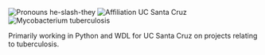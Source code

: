 ![Pronouns he-slash-they](https://img.shields.io/badge/pronouns-he%2Fthey-green) ![Affiliation UC Santa Cruz](https://img.shields.io/badge/affiliation-UC%20Santa%20Cruz-blue) ![Mycobacterium tuberculosis](https://img.shields.io/badge/Mycobacterium-tuberculosis-red) 

Primarily working in Python and WDL for UC Santa Cruz on projects relating to tuberculosis. 


<!--
**aofarrel/aofarrel** is a ✨ _special_ ✨ repository because its `README.md` (this file) appears on your GitHub profile.

Here are some ideas to get you started:

- 🔭 I’m currently working on ...
- 🌱 I’m currently learning ...
- 👯 I’m looking to collaborate on ...
- 🤔 I’m looking for help with ...
- 💬 Ask me about ...
- 📫 How to reach me: ...
- 😄 Pronouns: ...
- ⚡ Fun fact: ...
-->
